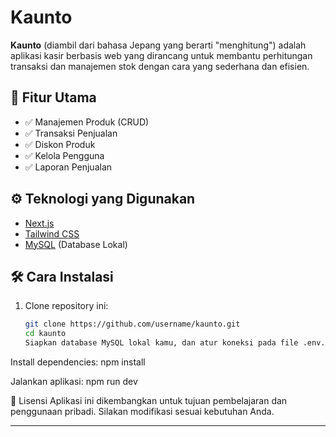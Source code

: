 # Kaunto

**Kaunto** (diambil dari bahasa Jepang yang berarti "menghitung") adalah aplikasi kasir berbasis web yang dirancang untuk membantu perhitungan transaksi dan manajemen stok dengan cara yang sederhana dan efisien.

## 🚀 Fitur Utama

- ✅ Manajemen Produk (CRUD)
- ✅ Transaksi Penjualan
- ✅ Diskon Produk
- ✅ Kelola Pengguna
- ✅ Laporan Penjualan

## ⚙️ Teknologi yang Digunakan

- [Next.js](https://nextjs.org/)
- [Tailwind CSS](https://tailwindcss.com/)
- [MySQL](https://www.mysql.com/) (Database Lokal)

## 🛠️ Cara Instalasi

1. Clone repository ini:
   ```bash
   git clone https://github.com/username/kaunto.git
   cd kaunto
   Siapkan database MySQL lokal kamu, dan atur koneksi pada file .env.local.
   ```

Install dependencies:
npm install

Jalankan aplikasi:
npm run dev

📄 Lisensi
Aplikasi ini dikembangkan untuk tujuan pembelajaran dan penggunaan pribadi. Silakan modifikasi sesuai kebutuhan Anda.

---
